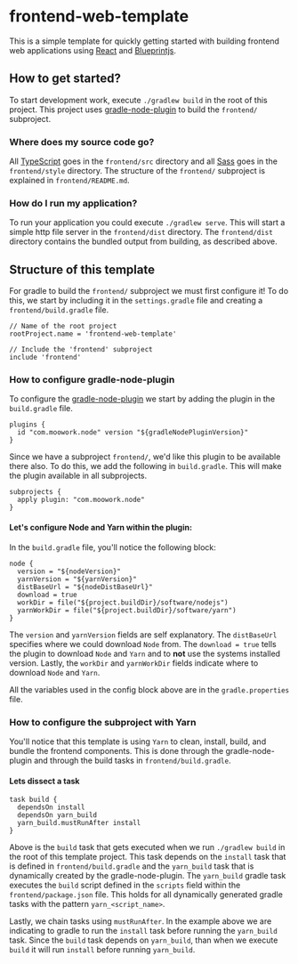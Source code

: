 # frontend-web-template
This is a simple template for quickly getting started with building frontend web applications using [React](https://reactjs.org/) and [Blueprintjs](https://blueprintjs.com/).


## How to get started?
To start development work, execute `./gradlew build` in the root of this project. This project uses [gradle-node-plugin](https://github.com/srs/gradle-node-plugin) to build the `frontend/` subproject.


### Where does my source code go?
All [TypeScript](https://www.typescriptlang.org/) goes in the `frontend/src` directory and all [Sass](https://sass-lang.com/) goes in the `frontend/style` directory. The structure of the `frontend/` subproject is explained in `frontend/README.md`.


### How do I run my application?
To run your application you could execute `./gradlew serve`. This will start a simple http file server in the `frontend/dist` directory. The `frontend/dist` directory contains the bundled output from building, as described above.


## Structure of this template
For gradle to build the `frontend/` subproject we must first configure it! To do this, we start by including it in the `settings.gradle` file and creating a `frontend/build.gradle` file.

```
// Name of the root project
rootProject.name = 'frontend-web-template'

// Include the 'frontend' subproject
include 'frontend'
```


### How to configure gradle-node-plugin
To configure the [gradle-node-plugin](https://github.com/srs/gradle-node-plugin) we start by adding the plugin in the `build.gradle` file.

```
plugins {
  id "com.moowork.node" version "${gradleNodePluginVersion}"
}
```

Since we have a subproject `frontend/`, we'd like this plugin to be available there also. To do this, we add the following in `build.gradle`. This will make the plugin available in all subprojects.

```
subprojects {
  apply plugin: "com.moowork.node"
}
```


#### Let's configure Node and Yarn within the plugin:
In the `build.gradle` file, you'll notice the following block:

```
node {
  version = "${nodeVersion}"
  yarnVersion = "${yarnVersion}"
  distBaseUrl = "${nodeDistBaseUrl}"
  download = true
  workDir = file("${project.buildDir}/software/nodejs")
  yarnWorkDir = file("${project.buildDir}/software/yarn")
}
```

The `version` and `yarnVersion` fields are self explanatory. The `distBaseUrl` specifies where we could download `Node` from. The `download = true` tells the plugin to download `Node` and `Yarn` and to **not** use the systems installed version. Lastly, the `workDir` and `yarnWorkDir` fields indicate where to download `Node` and `Yarn`.

All the variables used in the config block above are in the `gradle.properties` file.


### How to configure the subproject with Yarn
You'll notice that this template is using `Yarn` to clean, install, build, and bundle the frontend components. This is done through the gradle-node-plugin and through the build tasks in `frontend/build.gradle`.

#### Lets dissect a task
```
task build {
  dependsOn install
  dependsOn yarn_build
  yarn_build.mustRunAfter install
}
```

Above is the `build` task that gets executed when we run `./gradlew build` in the root of this template project. This task depends on the `install` task that is defined in `frontend/build.gradle` and the `yarn_build` task that is dynamically created by the gradle-node-plugin. The `yarn_build` gradle task executes the `build` script defined in the `scripts` field within the `frontend/package.json` file. This holds for all dynamically generated gradle tasks with the pattern `yarn_<script_name>`.

Lastly, we chain tasks using `mustRunAfter`. In the example above we are indicating to gradle to run the `install` task before running the `yarn_build` task. Since the `build` task depends on `yarn_build`, than when we execute `build` it will run `install` before running `yarn_build`.

